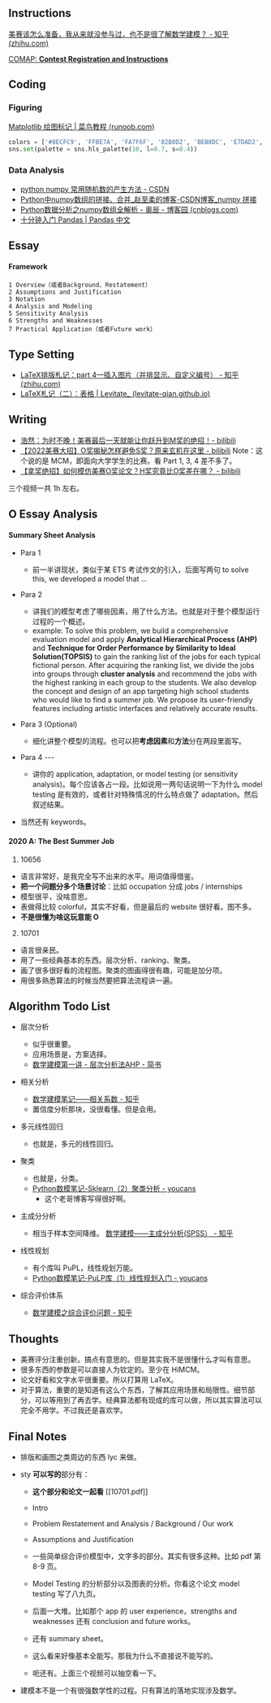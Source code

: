 ## Instructions

[美赛该怎么准备，我从来就没参与过，也不是很了解数学建模？ - 知乎 (zhihu.com)](https://www.zhihu.com/question/358328223/answer/1007726078)

[COMAP: **Contest Registration and Instructions**](https://www.contest.comap.com/highschool/contests/himcm/instructions.html)

## Coding

### Figuring

[Matplotlib 绘图标记 | 菜鸟教程 (runoob.com)](https://www.runoob.com/matplotlib/matplotlib-marker.html)

```python
colors = ['#8ECFC9', 'FFBE7A', 'FA7F6F', '82B0D2', 'BEB8DC', 'E7DAD2', '999999']
sns.set(palette = sns.hls_palette(10, l=0.7, s=0.4))
```

### Data Analysis

- [python numpy 常用随机数的产生方法 - CSDN](https://blog.csdn.net/m0_37804518/article/details/78490709)
- [Python中numpy数组的拼接、合并_赵至柔的博客-CSDN博客_numpy 拼接](https://blog.csdn.net/qq_39516859/article/details/80666070)
- [Python数据分析之numpy数组全解析 - 奥辰 - 博客园 (cnblogs.com)](https://www.cnblogs.com/chenhuabin/p/11412818.html#_label3)
- [十分钟入门 Pandas | Pandas 中文](https://www.pypandas.cn/docs/getting_started/10min.html)

## Essay

#### Framework

```
1 Overview（或者Background、Restatement）
2 Assumptions and Justification
3 Notation
4 Analysis and Modeling
5 Sensitivity Analysis
6 Strengths and Weaknesses
7 Practical Application（或者Future work）
```

## Type Setting

- [LaTeX排版札记：part 4—插入图片（并排显示、自定义编号） - 知乎 (zhihu.com)](https://zhuanlan.zhihu.com/p/32925549)
- [LaTeX札记（二）：表格 | Levitate_ (levitate-qian.github.io)](https://levitate-qian.github.io/2020/07/06/latex-note-02/)

## Writing

- [浩然：为时不晚！美赛最后一天就能让你跃升到M奖的绝招！- bilibili](https://www.bilibili.com/video/BV1HZ4y1d7xf/)
- [【2022美赛大招】O奖揭秘怎样避免S奖？原来玄机在这里 - bilibili](https://www.bilibili.com/video/BV1LT4y1X78r) Note：这个说的是 MCM，即面向大学学生的比赛。看 Part 1, 3, 4 差不多了。
- [【拿奖绝招】如何模仿美赛O奖论文？H奖究竟比O奖差在哪？ - bilibili](https://www.bilibili.com/video/BV15R4y1M7fX)

三个视频一共 1h 左右。

## O Essay Analysis

#### Summary Sheet Analysis

- Para 1
  - 前一半讲现状，类似于某 ETS 考试作文的引入，后面写两句 to solve this, we developed a model that ...

- Para 2
  - 讲我们的模型考虑了哪些因素，用了什么方法。也就是对于整个模型运行过程的一个概述。
  - example:
      To solve this problem, we build a comprehensive evaluation model and apply **Analytical Hierarchical Process (AHP)** and **Technique for Order Performance by Similarity to Ideal Solution(TOPSIS)** to gain the ranking list of the jobs for each typical fictional person. After acquiring the ranking list, we divide the jobs into groups through **cluster analysis** and recommend the jobs with the highest ranking in each group to the students. We also develop the concept and design of an app targeting high school students who would like to find a summer job. We propose its user-friendly features including artistic interfaces and relatively accurate results.

- Para 3 (Optional)
  - 细化讲整个模型的流程。也可以把**考虑因素**和**方法**分在两段里面写。

- Para 4 ---
  - 讲你的 application, adaptation, or model testing (or sensitivity analysis)。每个应该各占一段。比如说用一两句话说明一下为什么 model testing 是有效的，或者针对特殊情况的什么特点做了 adaptation。然后叙述结果。

- 当然还有 keywords。

#### 2020 A: The Best Summer Job

1. 10656
  - 语言非常好，是我完全写不出来的水平。用词值得借鉴。
  - **把一个问题分多个场景讨论**：比如 occupation 分成 jobs / internships
  - 模型很平，没啥意思。
  - 表做得比较 colorful，其实不好看，但是最后的 website 很好看。图不多。
  - **不是很懂为啥这玩意能 O**

2. 10701
  - 语言很亲民。
  - 用了一些经典基本的东西。层次分析、ranking、聚类。
  - 画了很多很好看的流程图。聚类的图画得很有趣，可能是加分项。
  - 用很多熟悉算法的时候当然要把算法流程讲一遍。

## Algorithm Todo List

- 层次分析
  - 似乎很重要。
  - 应用场景是，方案选择。
  - [数学建模第一讲 - 层次分析法AHP - 简书](https://www.jianshu.com/p/5c7af1537b3e)

- 相关分析
  - [数学建模笔记——相关系数 - 知乎](https://zhuanlan.zhihu.com/p/194254252)
  - 置信度分析那块，没很看懂。但是会用。

- 多元线性回归
  - 也就是，多元的线性回归。

- 聚类
  - 也就是，分类。
  - [Python数模笔记-Sklearn（2）聚类分析 - youcans](https://www.cnblogs.com/youcans/p/14751078.html)
    - 这个老哥博客写得很好啊。

- 主成分分析
  - 相当于样本空间降维。
    [数学建模——主成分分析(SPSS） - 知乎](https://zhuanlan.zhihu.com/p/63139206)

- 线性规划
  - 有个库叫 PuPL，线性规划万能。
  - [Python数模笔记-PuLP库（1）线性规划入门 - youcans](https://www.cnblogs.com/youcans/p/14714085.html)

- 综合评价体系
  - [数学建模之综合评价问题 - 知乎](https://zhuanlan.zhihu.com/p/109925628)

## Thoughts

- 美赛评分注重创新。搞点有意思的。但是其实我不是很懂什么才叫有意思。
- 很多东西的参数是可以直接人为钦定的。至少在 HiMCM。
- 论文好看和文字水平很重要。所以打算用 LaTeX。
- 对于算法，重要的是知道有这么个东西，了解其应用场景和局限性。细节部分，可以等用到了再去学。经典算法都有现成的库可以做，所以其实算法可以完全不用学。不过我还是喜欢学。

## Final Notes

- 排版和画图之类周边的东西 lyc 来做。

- sty **可以写的**部分有：
  - **这个部分和论文一起看** [[10701.pdf]]
  
  - Intro
  - Problem Restatement and Analysis / Background / Our work
  - Assumptions and Justification
  - 一些简单综合评价模型中，文字多的部分。其实有很多这种。比如 pdf 第 8-9 页。
  - Model Testing 的分析部分以及图表的分析。你看这个论文 model testing 写了八九页。
  - 后面一大堆。比如那个 app 的 user experience，strengths and weaknesses 还有 conclusion and future works。
  - 还有 summary sheet。
  - 这么看来好像基本全能写。那我为什么不直接说不能写的。
  - 呃还有。上面三个视频可以抽空看一下。

- 建模本不是一个有很强数学性的过程。只有算法的落地实现涉及数学。
